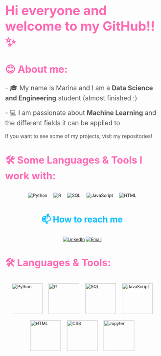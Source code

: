 <!-- Header Section -->
<div>
  <h1 style="font-size: 3em; color: #ff69b4;">Hi everyone and welcome to my GitHub!!✨</h1>
  
  <h2 style="font-size: 2.3em; color: #ff69b4;">😊 About me:</h2>
  
  <p style="font-size: 1.5em; color: #555;">
    - 🎓 My name is Marina and I am a <strong>Data Science and Engineering</strong> student (almost finished :)
  </p>
  <p style="font-size: 1.5em; color: #555;">
    - 💻 I am passionate about <strong>Machine Learning</strong> and the different fields it can be applied to
  </p>
  
  <p style="font-size: 1.2em; color: #555;">
    If you want to see some of my projects, visit my repositories!
  </p>
</div>

<!-- Languages Section -->
  <h2 style="font-size: 2.3em; color: #ff69b4;">🛠️ Some Languages & Tools I work with:</h2>
  
  <div style="display: flex; justify-content: center; flex-wrap: wrap;">
    <img src="https://img.shields.io/badge/Python-3776AB?style=flat&logo=python&logoColor=white" alt="Python" style="margin: 10px;">
    <img src="https://img.shields.io/badge/R-276DC3?style=flat&logo=r&logoColor=white" alt="R" style="margin: 10px;">
    <img src="https://img.shields.io/badge/SQL-4479A1?style=flat&logo=postgresql&logoColor=white" alt="SQL" style="margin: 10px;">
    <img src="https://img.shields.io/badge/JavaScript-F7DF1E?style=flat&logo=javascript&logoColor=black" alt="JavaScript" style="margin: 10px;">
    <img src="https://img.shields.io/badge/HTML-E34F26?style=flat&logo=html5&logoColor=white" alt="HTML" style="margin: 10px;">
  </div>
</div>


<!-- Contact Information -->
<div align="center">
  <h3 style="font-size: 2em; color: #00bfff;">📫 How to reach me</h3>
  <p>
    <a href="[link-to-linkedin](https://www.linkedin.com/in/marina-g%C3%B3mez-rey-660594231/)"><img src="https://img.shields.io/badge/LinkedIn-0A66C2?style=for-the-badge&logo=linkedin&logoColor=white" alt="LinkedIn"></a>
    <a href="mailto:100472836@alumnos.uc3m.es"><img src="https://img.shields.io/badge/Email-D14836?style=for-the-badge&logo=gmail&logoColor=white" alt="Email"></a>
  </p>
</div>




   <!-- Languages Section -->
  <h2 style="font-size: 2.3em; color: #ff69b4;">🛠️ Languages & Tools:</h2>
  
  <div style="display: flex; justify-content: center; flex-wrap: wrap;">
    <img src="https://img.shields.io/badge/Python-3776AB?style=flat&logo=python&logoColor=white" alt="Python" style="width: 100px; margin: 10px;">
    <img src="https://img.shields.io/badge/R-276DC3?style=flat&logo=r&logoColor=white" alt="R" style="width: 100px; margin: 10px;">
    <img src="https://img.shields.io/badge/SQL-4479A1?style=flat&logo=postgresql&logoColor=white" alt="SQL" style="width: 100px; margin: 10px;">
    <img src="https://img.shields.io/badge/JavaScript-F7DF1E?style=flat&logo=javascript&logoColor=black" alt="JavaScript" style="width: 100px; margin: 10px;">
    <img src="https://img.shields.io/badge/HTML-E34F26?style=flat&logo=html5&logoColor=white" alt="HTML" style="width: 100px; margin: 10px;">
    <img src="https://img.shields.io/badge/CSS-1572B6?style=flat&logo=css3&logoColor=white" alt="CSS" style="width: 100px; margin: 10px;">
    <img src="https://img.shields.io/badge/Jupyter-F37626?style=flat&logo=jupyter&logoColor=white" alt="Jupyter" style="width: 100px; margin: 10px;">
  </div>
</div>



